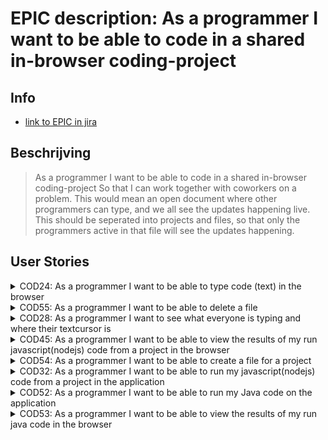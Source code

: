 # EPIC description: As a programmer I want to be able to code in a shared in-browser coding-project


## Info
* [link to EPIC in jira](https://codelaborative.atlassian.net/browse/COD-16)


## Beschrijving 
> As a programmer I want to be able to code in a shared in-browser coding-project
> So that I can work together with coworkers on a problem.
> This would mean an open document where other programmers can type, and we all see the updates happening live.
> This should be seperated into projects and files, so that only the programmers active in that file will see the updates happening.
<!-- {beschrijving van {TYPE}}
> voorbeeld: As a programmer i want to be able to delete a file on the frontend.
> This should send a request with the projectId and {file Identifyer} to the backend after which the backend should look for the project with this id, 
> grab the latest version of the project out of the cache and delete the file if the project contains the {file Identifyer}. 
> Then an (succes) response shoud be returned -->


## User Stories
<details>
<summary>COD24: As a programmer I want to be able to type code (text) in the browser</summary>

* [User Story description](https://github.com/webbasedcode/documentation/blob/main/doc/user_stories/COD24.md)
* [Link to jira](https://codelaborative.atlassian.net/browse/COD-24)
</details>


<details>
<summary>COD55: As a programmer I want to be able to delete a file</summary>

* [User Story description](https://github.com/webbasedcode/documentation/blob/main/doc/user_stories/COD55.md)
* [Link to jira](https://codelaborative.atlassian.net/browse/COD-55)
</details>


<details>
<summary>COD28: As a programmer I want to see what everyone is typing and where their textcursor is</summary>

* [User Story description](https://github.com/webbasedcode/documentation/blob/main/doc/user_stories/COD28.md)
* [Link to jira](https://codelaborative.atlassian.net/browse/COD-28)
</details>


<details>
<summary>COD45: As a programmer I want to be able to view the results of my run javascript(nodejs) code from a project in the browser</summary>

* [User Story description](https://github.com/webbasedcode/documentation/blob/main/doc/user_stories/COD45.md)
* [Link to jira](https://codelaborative.atlassian.net/browse/COD-45)
</details>


<details>
<summary>COD54: As a programmer I want to be able to create a file for a project</summary>

* [User Story description](https://github.com/webbasedcode/documentation/blob/main/doc/user_stories/COD54.md)
* [Link to jira](https://codelaborative.atlassian.net/browse/COD-54)
</details>


<details>
<summary>COD32: As a programmer I want to be able to run my javascript(nodejs) code from a project in the application</summary>

* [User Story description](https://github.com/webbasedcode/documentation/blob/main/doc/user_stories/COD32.md)
* [Link to jira](https://codelaborative.atlassian.net/browse/COD-32)
</details>


<details>
<summary>COD52: As a programmer I want to be able to run my Java code on the application</summary>

* [User Story description](https://github.com/webbasedcode/documentation/blob/main/doc/user_stories/COD52.md)
* [Link to jira](https://codelaborative.atlassian.net/browse/COD-52)
</details>


<details>
<summary>COD53: As a programmer I want to be able to view the results of my run java code in the browser</summary>

* [User Story description](https://github.com/webbasedcode/documentation/blob/main/doc/user_stories/COD53.md)
* [Link to jira](https://codelaborative.atlassian.net/browse/COD-53)
</details>
